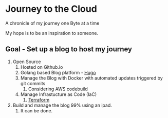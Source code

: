 # Journey to the Cloud
A chronicle of my journey one Byte at a time

My hope is to be an inspiration to someone.

## Goal - Set up a blog to host my journey
1. Open Source
   1. Hosted on Github.io
   1. Golang based Blog platform - [Hugo](https://gohugo.io/)
   1. Manage the Blog with Docker with automated updates triggered by git commits
      1. Considering AWS codebuild
   1. Manage Infrastucture as Code (IaC)
      1. [Terraform](https://www.terraform.io/)
1. Build and manage the blog 99% using an ipad.
   1. It can be done.